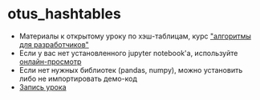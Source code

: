 # otus_hashtables
* Материалы к открытому уроку по хэш-таблицам, курс ["алгоритмы для разработчиков"](https://otus.ru/lessons/algorithm/) 
* Если у вас нет установленного jupyter notebook'а, используйте [онлайн-просмотр](http://nbviewer.jupyter.org/)
* Если нет нужных библиотек (pandas, numpy), можно установить либо не импортировать демо-код
* [Запись урока](https://www.youtube.com/watch?v=oevQcU2U-Ro)
